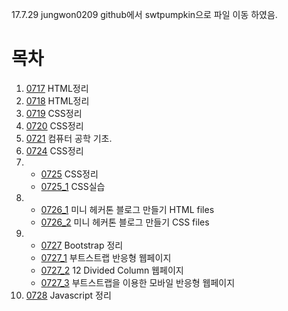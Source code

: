 17.7.29 jungwon0209 github에서 swtpumpkin으로 파일 이동 하였음.
# 목차
1. [0717](./README/0717.md) HTML정리  
2. [0718](./README/0718.md) HTML정리  
3. [0719](./README/0719.md) CSS정리  
4. [0720](./README/0720.md) CSS정리    
5. [0721](./README/0721.md) 컴퓨터 공학 기초.  
6. [0724](./README/0724.md) CSS정리  
7. - [0725](./README/0725.md) CSS정리
   - [0725_1](./README/Blog1/nudgeBlog.html) CSS실습 
8. - [0726_1](./README/Blog/Blog.html) 미니 헤커톤 블로그 만들기 HTML files  
   -  [0726_2](./README/Blog/style.css) 미니 헤커톤 블로그 만들기 CSS files  
9. - [0727](./README/0727.md) Bootstrap 정리
   - [0727_1](./README/BootstrapGrid/BootstrapGrid.html) 부트스트랩 반응형 웹페이지
   - [0727_2](./README/BootstrapGrid/Gridbasic.html) 12 Divided Column 웹페이지
   - [0727_3](./README/BootstrapGrid/BootstrapUse.html) 부트스트랩을 이용한 모바일 반응형 웹페이지
10. [0728](./README/0728.md) Javascript 정리